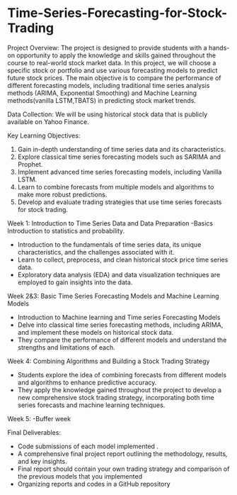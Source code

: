 # Time-Series-Forecasting-for-Stock-Trading
Project Overview:
The project is designed to provide students with a hands-on opportunity to apply the knowledge and skills gained throughout the course to real-world stock market data. In this project, we will choose a specific stock or portfolio and use various forecasting models to predict future stock prices. The main objective is to compare the performance of different forecasting models, including traditional time series analysis methods (ARIMA, Exponential Smoothing) and Machine Learning methods(vanilla LSTM,TBATS) in predicting stock market trends. 

Data Collection: 
We will be using historical stock data that is publicly available on Yahoo Finance.

Key Learning Objectives:
1. Gain in-depth understanding of time series data and its characteristics.
2. Explore classical time series forecasting models such as SARIMA and Prophet.
3. Implement advanced time series forecasting models, including Vanilla LSTM.
5. Learn to combine forecasts from multiple models and algorithms to make more robust predictions.
6. Develop and evaluate trading strategies that use time series forecasts for stock trading.

Week 1: Introduction to Time Series Data and Data Preparation
-Basics Introduction to statistics and probability. 
- Introduction to the fundamentals of time series data, its unique characteristics, and the challenges associated with it.
- Learn to collect, preprocess, and clean historical stock price time series data.
- Exploratory data analysis (EDA) and data visualization techniques are employed to gain insights into the data.

Week 2&3: Basic Time Series Forecasting Models and Machine Learning Models 
- Introduction to Machine learning and Time series Forecasting Models 
- Delve into classical time series forecasting methods, including ARIMA, and implement these models on historical stock data.
- They compare the performance of different models and understand the strengths and limitations of each.

Week 4: Combining Algorithms and Building a Stock Trading Strategy
- Students explore the idea of combining forecasts from different models and algorithms to enhance predictive accuracy.
- They apply the knowledge gained throughout the project to develop a new comprehensive stock trading strategy, incorporating both time series forecasts and machine learning techniques.

Week 5: 
-Buffer week 

Final Deliverables:
- Code submissions of each model implemented .
- A comprehensive final project report outlining the methodology, results, and key insights.
- Final report should contain your own trading strategy and comparison of the previous models that you implemented  
- Organizing reports and codes in a GitHub repository  

